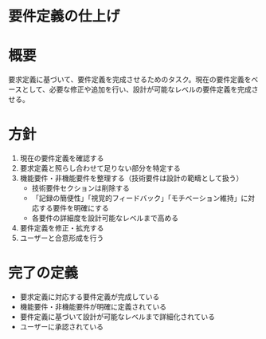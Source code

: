# 要件定義の仕上げ

# 概要
要求定義に基づいて、要件定義を完成させるためのタスク。現在の要件定義をベースとして、必要な修正や追加を行い、設計が可能なレベルの要件定義を完成させる。

# 方針
1. 現在の要件定義を確認する
2. 要求定義と照らし合わせて足りない部分を特定する
3. 機能要件・非機能要件を整理する（技術要件は設計の範疇として扱う）
   - 技術要件セクションは削除する
   - 「記録の簡便性」「視覚的フィードバック」「モチベーション維持」に対応する要件を明確にする
   - 各要件の詳細度を設計可能なレベルまで高める
4. 要件定義を修正・拡充する
5. ユーザーと合意形成を行う

# 完了の定義
- 要求定義に対応する要件定義が完成している
- 機能要件・非機能要件が明確に定義されている
- 要件定義に基づいて設計が可能なレベルまで詳細化されている
- ユーザーに承認されている
